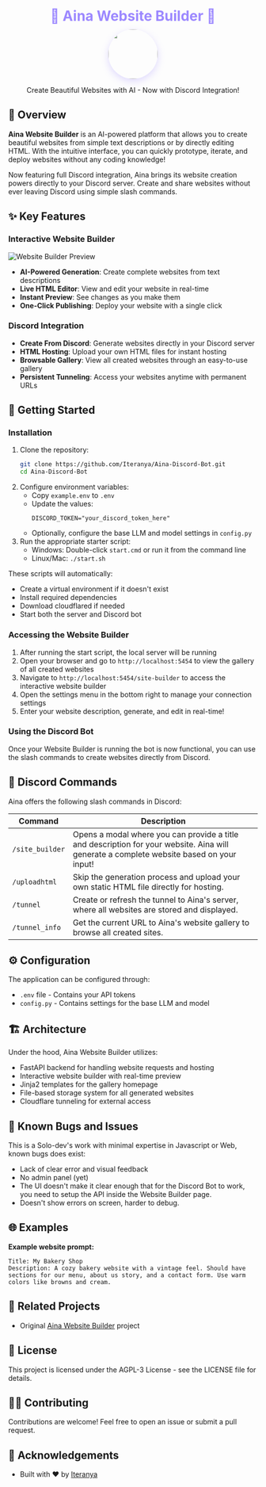 <div align="center">
  <h1 style="color: #9c88ff; margin: 10px 0">🌟 Aina Website Builder 🌟</h1>
  <img src="https://i.imgur.com/VQ2eNhq.jpeg" width="100" style="border-radius:50%;box-shadow:0 5px 15px rgba(156,136,255,0.3)">
  <p>Create Beautiful Websites with AI - Now with Discord Integration!</p>
</div>

## 🌸 Overview

**Aina Website Builder** is an AI-powered platform that allows you to create beautiful websites from simple text descriptions or by directly editing HTML. With the intuitive interface, you can quickly prototype, iterate, and deploy websites without any coding knowledge!

Now featuring full Discord integration, Aina brings its website creation powers directly to your Discord server. Create and share websites without ever leaving Discord using simple slash commands.

## ✨ Key Features

### Interactive Website Builder
![Website Builder Preview](https://github.com/user-attachments/assets/77c26223-f388-46c3-848c-d8a5eb4854b1)

- **AI-Powered Generation**: Create complete websites from text descriptions
- **Live HTML Editor**: View and edit your website in real-time
- **Instant Preview**: See changes as you make them
- **One-Click Publishing**: Deploy your website with a single click

### Discord Integration
- **Create From Discord**: Generate websites directly in your Discord server
- **HTML Hosting**: Upload your own HTML files for instant hosting
- **Browsable Gallery**: View all created websites through an easy-to-use gallery
- **Persistent Tunneling**: Access your websites anytime with permanent URLs

## 🚀 Getting Started

### Installation
1. Clone the repository:
   ```bash
   git clone https://github.com/Iteranya/Aina-Discord-Bot.git
   cd Aina-Discord-Bot
   ```
2. Configure environment variables:
   - Copy `example.env` to `.env`
   - Update the values:
     ```
     DISCORD_TOKEN="your_discord_token_here"
     ```
   - Optionally, configure the base LLM and model settings in `config.py`
3. Run the appropriate starter script:
   - Windows: Double-click `start.cmd` or run it from the command line
   - Linux/Mac: `./start.sh`

These scripts will automatically:
- Create a virtual environment if it doesn't exist
- Install required dependencies
- Download cloudflared if needed
- Start both the server and Discord bot

### Accessing the Website Builder
1. After running the start script, the local server will be running
2. Open your browser and go to `http://localhost:5454` to view the gallery of all created websites
3. Navigate to `http://localhost:5454/site-builder` to access the interactive website builder
4. Open the settings menu in the bottom right to manage your connection settings
5. Enter your website description, generate, and edit in real-time!

### Using the Discord Bot
Once your Website Builder is running the bot is now functional, you can use the slash commands to create websites directly from Discord.

## 🤖 Discord Commands

Aina offers the following slash commands in Discord:

| Command | Description |
|---------|-------------|
| `/site_builder` | Opens a modal where you can provide a title and description for your website. Aina will generate a complete website based on your input! |
| `/uploadhtml` | Skip the generation process and upload your own static HTML file directly for hosting. |
| `/tunnel` | Create or refresh the tunnel to Aina's server, where all websites are stored and displayed. |
| `/tunnel_info` | Get the current URL to Aina's website gallery to browse all created sites. |

## ⚙️ Configuration

The application can be configured through:
- `.env` file - Contains your API tokens
- `config.py` - Contains settings for the base LLM and model

## 🏗️ Architecture

Under the hood, Aina Website Builder utilizes:
- FastAPI backend for handling website requests and hosting
- Interactive website builder with real-time preview
- Jinja2 templates for the gallery homepage
- File-based storage system for all generated websites
- Cloudflare tunneling for external access

## 🐛 Known Bugs and Issues

This is a Solo-dev's work with minimal expertise in Javascript or Web, known bugs does exist:
- Lack of clear error and visual feedback
- No admin panel (yet)
- The UI doesn't make it clear enough that for the Discord Bot to work, you need to setup the API inside the Website Builder page.
- Doesn't show errors on screen, harder to debug.

## 🌐 Examples

**Example website prompt:**
```
Title: My Bakery Shop
Description: A cozy bakery website with a vintage feel. Should have sections for our menu, about us story, and a contact form. Use warm colors like browns and cream.
```

## 🔗 Related Projects

- Original [Aina Website Builder](https://github.com/Iteranya/Aina-Website-Builder) project

## 📝 License

This project is licensed under the AGPL-3 License - see the LICENSE file for details.

## 👩‍💻 Contributing

Contributions are welcome! Feel free to open an issue or submit a pull request.

## 🙏 Acknowledgements

- Built with ❤️ by [Iteranya](https://github.com/Iteranya)
